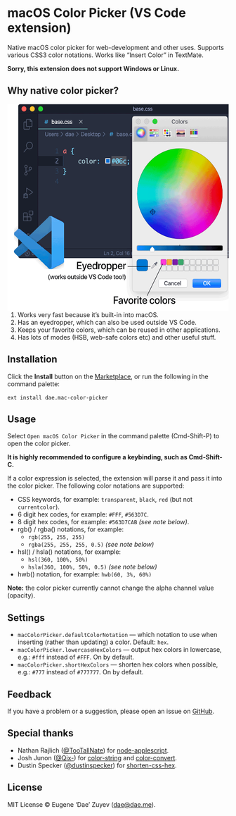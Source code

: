 # macOS Color Picker (VS Code extension)

Native macOS color picker for web-development and other uses. Supports various CSS3 color notations. Works like “Insert Color” in TextMate.

**Sorry, this extension does not support Windows or Linux.**

## Why native color picker?

[<img align="right" width="533" height="470" src="res/illustration.png">](res/illustration.png)

1. Works very fast because it’s built-in into macOS.
2. Has an eyedropper, which can also be used outside VS Code.
3. Keeps your favorite colors, which can be reused in other applications.
4. Has lots of modes (HSB, web-safe colors etc) and other useful stuff.

## Installation

Click the **Install** button on the [Marketplace](https://marketplace.visualstudio.com/items?itemName=dae.vscode-mac-color-picker), or run the following in the command palette:

```
ext install dae.mac-color-picker
```

## Usage

Select `Open macOS Color Picker` in the command palette (Cmd-Shift-P) to open the color picker.

**It is highly recommended to configure a keybinding, such as Cmd-Shift-C.**

If a color expression is selected, the extension will parse it and pass it into the color picker. The following color notations are supported:
- CSS keywords, for example: `transparent`, `black`, `red` (but not `currentcolor`).
- 6 digit hex codes, for example: `#FFF`, `#563D7C`.
- 8 digit hex codes, for example: `#563D7CAB` *(see note below)*.
- rgb() / rgba() notations, for example:
    - `rgb(255, 255, 255)`
    - `rgba(255, 255, 255, 0.5)` *(see note below)*
- hsl() / hsla() notations, for example:
    - `hsl(360, 100%, 50%)`
    - `hsla(360, 100%, 50%, 0.5)` *(see note below)*
- hwb() notation, for example: `hwb(60, 3%, 60%)`

**Note:** the color picker currently cannot change the alpha channel value (opacity).

## Settings

- `macColorPicker.defaultColorNotation` — which notation to use when inserting (rather than updating) a color. Default: `hex`.
- `macColorPicker.lowercaseHexColors` — output hex colors in lowercase, e.g.: `#fff` instead of `#FFF`. On by default.
- `macColorPicker.shortHexColors` — shorten hex colors when possible, e.g.: `#777` instead of `#777777`. On by default.

## Feedback

If you have a problem or a suggestion, please open an issue on [GitHub](https://github.com/EugeneDae/vscode-mac-color-picker/issues).

## Special thanks

- Nathan Rajlich ([@TooTallNate](https://github.com/TooTallNate)) for [node-applescript](https://github.com/TooTallNate/node-applescript).
- Josh Junon ([@Qix-](https://github.com/Qix-)) for [color-string](https://github.com/Qix-/color-string) and [color-convert](https://github.com/Qix-/color-convert).
- Dustin Specker ([@dustinspecker](https://github.com/dustinspecker/)) for [shorten-css-hex](https://github.com/dustinspecker/shorten-css-hex).

## License

MIT License © Eugene ‘Dae’ Zuyev (dae@dae.me).
